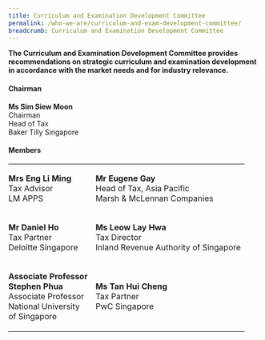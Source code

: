 ```yaml
---
title: Curriculum and Examination Development Committee
permalink: /who-we-are/curriculum-and-exam-development-committee/
breadcrumb: Curriculum and Examination Development Committee
---
```

**The Curriculum and Examination Development Committee provides recommendations on strategic curriculum and examination development in accordance with the market needs and for industry relevance.**

#### **Chairman**
**Ms Sim Siew Moon** <br>
Chairman <br>
Head of Tax <br>
Baker Tilly Singapore <br>

#### **Members**

<table> 
<tr>

<td style = "padding-left: 0">
<p>

<b>Mrs Eng Li Ming</b>
<br>
Tax Advisor <br>
LM APPS
</p>
</td>
<td>
<p>

<b>Mr Eugene Gay</b><br>
Head of Tax, Asia Pacific <br>
Marsh & McLennan Companies
</p>
</td>
</tr>

<tr>
<td style = "padding-left: 0">
<p>

<b>Mr Daniel Ho</b> <br>
Tax Partner <br>
Deloitte Singapore
</p>
</td>

<td>
<p>

<b>Ms Leow Lay Hwa</b> <br>
Tax Director <br>
Inland Revenue Authority of Singapore
</p>
</td>
</tr>

<tr>
<td style = "padding-left: 0">
<p>

<b>Associate Professor<br>Stephen Phua</b><br>
Associate Professor <br>
National University<br> of Singapore
</p>
</td>
<td>
<p>

<b>Ms Tan Hui Cheng</b><br>
Tax Partner <br>
PwC Singapore
</p>
</td>
</tr>
</table>